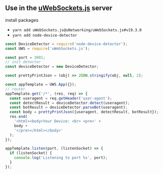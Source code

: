 Use in the [uWebSockets.js](https://github.com/uNetworking/uWebSockets.js) server
-
install packages

* `yarn add uWebSockets.js@uNetworking/uWebSockets.js#v19.3.0`
* `yarn add node-device-detector`

```js
const DeviceDetector = require('node-device-detector');
const UWS = require('uWebSockets.js');

const port = 3001;
// init detector
const deviceDetector = new DeviceDetector;

const prettyPrintJson = (obj) => JSON.stringify(obj, null, 2);

const appTemplate = UWS.App({});
// router
appTemplate.get('/*', (res, req) => {
  const useragent = req.getHeader('user-agent');
  const detectResult = deviceDetector.detect(useragent);
  const botResult = deviceDetector.parseBot(useragent);
  const body = prettyPrintJson({useragent, detectResult, botResult});
  res.end(
    '<html><body>Your Device: <br> <pre>' +
    body +
    '</pre></html></body>'
  );
});

appTemplate.listen(port, (listenSocket) => {
  if (listenSocket) {
    console.log('Listening to port %s', port);
  }
});
```